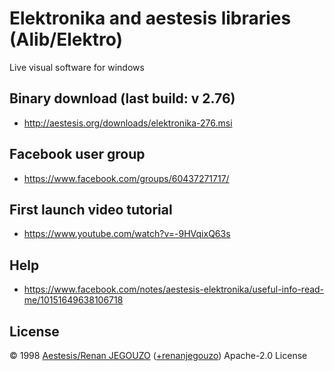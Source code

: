 # Elektronika and aestesis libraries (Alib/Elektro)

Live visual software for windows

## Binary download (last build: v 2.76)

-  http://aestesis.org/downloads/elektronika-276.msi

## Facebook user group

- https://www.facebook.com/groups/60437271717/

## First launch video tutorial

-  https://www.youtube.com/watch?v=-9HVqixQ63s

## Help

- https://www.facebook.com/notes/aestesis-elektronika/useful-info-read-me/10151649638106718

## License

© 1998 [Aestesis/Renan JEGOUZO](http://aestesis.net)  ([+renanjegouzo](https://plus.google.com/u/0/+renanjegouzo)) Apache-2.0 License

